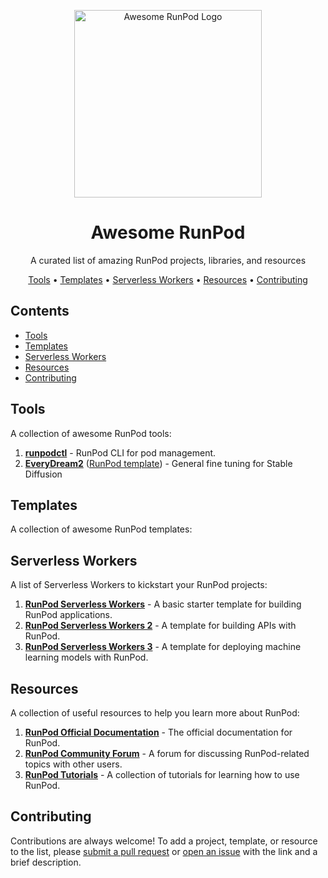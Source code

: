 
<p align="center">
  <img src="https://avatars.githubusercontent.com/u/95939477?s=200&v=4" alt="Awesome RunPod Logo" width="300" />
</p>
<h1 align="center">Awesome RunPod</h1>
<p align="center">A curated list of amazing RunPod projects, libraries, and resources</p>

<p align="center">
  <a href="#tools">Tools</a> •
  <a href="#templates">Templates</a> •
  <a href="#workers">Serverless Workers</a> •
  <a href="#resources">Resources</a> •
  <a href="#contributing">Contributing</a>
</p>

## Contents

- [Tools](#tools)
- [Templates](#templates)
- [Serverless Workers](#workers)
- [Resources](#resources)
- [Contributing](#contributing)

<a name="tools"></a>

## Tools

A collection of awesome RunPod tools:

1. [**runpodctl**](https://github.com/runpod/runpodctl) - RunPod CLI for pod management.
2. [**EveryDream2**](https://github.com/victorchall/EveryDream2trainer) ([RunPod template](https://runpod.io/gsc?template=d1v63jb36t&ref=bbp9dh8x)) - General fine tuning for Stable Diffusion

<a name="templates"></a>

## Templates

A collection of awesome RunPod templates:

<a name="workers"></a>

## Serverless Workers

A list of Serverless Workers to kickstart your RunPod projects:

1. [**RunPod Serverless Workers**](https://github.com/user/repo) - A basic starter template for building RunPod applications.
2. [**RunPod Serverless Workers 2**](https://github.com/user/repo) - A template for building APIs with RunPod.
3. [**RunPod Serverless Workers 3**](https://github.com/user/repo) - A template for deploying machine learning models with RunPod.

<a name="resources"></a>

## Resources

A collection of useful resources to help you learn more about RunPod:

1. [**RunPod Official Documentation**](https://runpod.example.com/docs) - The official documentation for RunPod.
2. [**RunPod Community Forum**](https://community.runpod.example.com) - A forum for discussing RunPod-related topics with other users.
3. [**RunPod Tutorials**](https://runpod.example.com/tutorials) - A collection of tutorials for learning how to use RunPod.

<a name="contributing"></a>

## Contributing

Contributions are always welcome! To add a project, template, or resource to the list, please [submit a pull request](https://github.com/kodxana/Awesome-RunPod/pulls) or [open an issue](https://github.com/kodxana/Awesome-RunPod/issues/new) with the link and a brief description.

